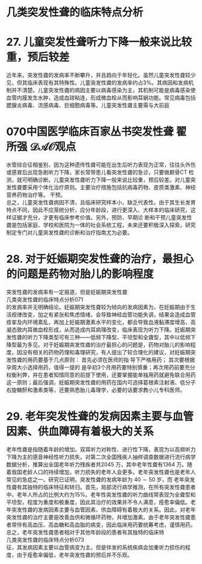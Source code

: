 # 几类突发性聋的临床特点分析  
# 27. 儿童突发性聋听力下降一般来说比较重，预后较差  
近年来，突发性聋的发病率不断攀升，并且趋向于年轻化。虽然儿童突发性聋较少见，但其临床表现有其特殊性。儿童突发性聋的发病率约占$3\%$。其病因和发病机制并不清楚。儿童突发性聋的病因主要以病毒感染为主，其机制可能是病毒感染使血管内膜发生水肿，造成血球粘连，形成微血栓从而影响耳蜗功能。常见病毒包括腮腺炎病毒、流感病毒、巨细胞病毒等。儿童突发性聋主要需与大前庭  
# 070中国医学临床百家丛书突发性聋 翟所强 $\mathcal{D A O}$观点  
水管综合征相鉴别，因为这种遗传性聋可能在出生后听力表现为正常，往往头外伤或感冒后出现急剧听力下降，家长常带患儿看突发性聋的急诊，只要做颞骨CT 检测，就可明确诊断。儿童突发性聋听力下降一般来说比较重，预后较差。对儿童突发性聋要采用个体化治疗原则。主要治疗措施包括抗病毒药物、皮质类激素、神经营养药物治疗等。 干预。  
总之，儿童突发性聋病因不清，且临床研究样本小，缺乏代表性。由于其生长发育特点不同，因此不应笼统分析，应分年龄段，进行更深入、大样本的临床研究，这样证据才充分，才更有临床参考价值。另外，预防、早期诊 断和干预儿童突发性聋是包括家庭、学校和医院为一体的社会系统工程，未来还要积极深入探索，研究制定专门对儿童突发性聋的诊断和治疗指南尤为必要。  
# 28. 对于妊娠期突发性聋的治疗，最担心的问题是药物对胎儿的影响程度  
突发性聋的发病率有一定报道，但是妊娠期突发性聋  
几类突发性聋的临床特点分析071  
的发病率并无明确结论。妊娠期突发性聋较为倾向的发病因素为，在妊娠期由于生活规律改变，加之有紧张和焦虑情绪，会导致神经血管功能失调，结果会造成血管痉挛及内环境紊乱，再加上妊娠期激素水平的变化，都会导致血液黏滞度增高，高凝态致内耳微血栓形成，从而造成内耳病理改变，临床表现为听力下降。妊娠期突发性聋的听力下降类型可有三种——低频下降型、平坦型和全聋型，其中以低频下降型最为多见。对于妊娠期突发性聋的治疗最担心的问题是，药物对胎儿的影响程度，因没有相关的药物药理和毒理研究，有人提出了较合理化的建议，对妊娠期突发性聋的用药要基于几点原则： 首先必须在医师的指 导下严格用药； 其次要根据孕周大小选择用药，值得一提的 是孕初3个月用药要特别慎重；再次用药前要充分权衡利弊，并在患者知情同意的前提下使用，还要掌握能单独用药就避免联合用药这一原则；最后强调，妊娠期突发性聋的用药在国内可选择葛根素注射液、低分子右旋糖酐和激素类等，还要熟悉胎儿毒理学，必要的话要求教小儿专科医师。  
# 29. 老年突发性聋的发病因素主要与血管因素、供血障碍有着极大的关系  
老年性聋是指随着年龄的增加，双耳听力对称性、进行性下降，表现为以高频听力下降为主的感音神经性听力损失。对第二次全国残疾人抽样调查数据进行流行病学数据分析，推算出全国老年听力残疾者共2045 万，其中老年性聋有1364 万。随着我国老龄人口的持续增加，听力损失的老年人会更多。老年突发性聋也是老年人常见的急症之一。研究已证明，突发性聋的发病年龄为 $40\sim50$ 岁，而 老年突发性聋有其独特的临床特征和转归。首先，局部流行病学推测，在所有突发性聋患者中，老年人所占的比例大约为$15\%$。老年性突发性聋的听力曲线常表现为全聋型和平坦型，程度为重度和极重度，因此其治疗的效果并不令人满意，痊愈率偏低。老年突发性聋的发病因素主要与血管因素、供血障碍有着极大的关系。因此，对老年突发性聋的治疗主要是改善血供和微循环药物，并增加激素。由于老年突发性聋患者常伴有高血压、高血糖和高血脂的病变，因此临床用药要统筹考虑，谨慎用药。总之，老年突发性聋患者相对于其他年龄段的患者有其独特的临床特  
几类突发性聋的临床特点分析073  
征，其发病因素主要以血管病变为主，但是伴发的系统疾病会加重听力损伤的程度，由于痊愈率偏低，老年突发性聋的预后并不乐观。  
